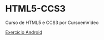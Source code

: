# HTML5-CCS3
<p>Curso de HTML5 e CCS3 por CursoemVideo</p>
<a target="_blank" href="https://nicoperes.github.io/HTML5-CCS3/desafios/ex04/android.html">Exercício Android</a>